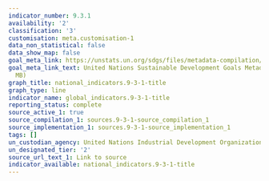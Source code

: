 ```yaml
---
indicator_number: 9.3.1
availability: '2'
classification: '3'
customisation: meta.customisation-1
data_non_statistical: false
data_show_map: false
goal_meta_link: https://unstats.un.org/sdgs/files/metadata-compilation/Metadata-Goal-9.pdf
goal_meta_link_text: United Nations Sustainable Development Goals Metadata (PDF 4.0
  MB)
graph_title: national_indicators.9-3-1-title
graph_type: line
indicator_name: global_indicators.9-3-1-title
reporting_status: complete
source_active_1: true
source_compilation_1: sources.9-3-1-source_compilation_1
source_implementation_1: sources.9-3-1-source_implementation_1
tags: []
un_custodian_agency: United Nations Industrial Development Organization (UNIDO)
un_designated_tier: '2'
source_url_text_1: Link to source
indicator_available: national_indicators.9-3-1-title
---
```

